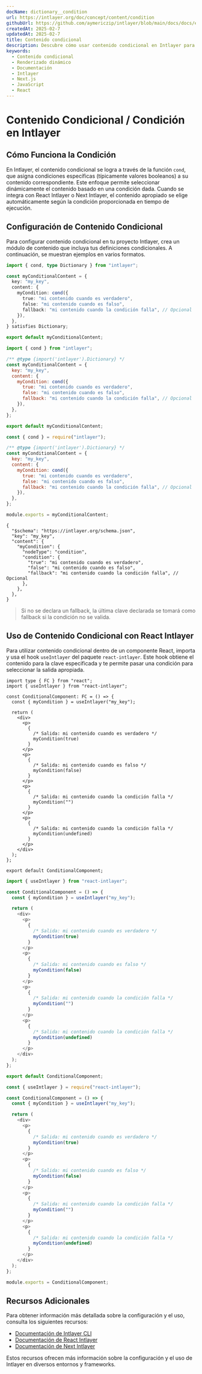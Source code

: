 ```yaml
---
docName: dictionary__condition
url: https://intlayer.org/doc/concept/content/condition
githubUrl: https://github.com/aymericzip/intlayer/blob/main/docs/docs/en/dictionary/condition.md
createdAt: 2025-02-7
updatedAt: 2025-02-7
title: Contenido condicional
description: Descubre cómo usar contenido condicional en Intlayer para mostrar contenido dinámico basado en condiciones específicas. Sigue esta documentación para implementar condiciones de manera eficiente en tu proyecto.
keywords:
  - Contenido condicional
  - Renderizado dinámico
  - Documentación
  - Intlayer
  - Next.js
  - JavaScript
  - React
---
```


# Contenido Condicional / Condición en Intlayer

## Cómo Funciona la Condición

En Intlayer, el contenido condicional se logra a través de la función `cond`, que asigna condiciones específicas (típicamente valores booleanos) a su contenido correspondiente. Este enfoque permite seleccionar dinámicamente el contenido basado en una condición dada. Cuando se integra con React Intlayer o Next Intlayer, el contenido apropiado se elige automáticamente según la condición proporcionada en tiempo de ejecución.

## Configuración de Contenido Condicional

Para configurar contenido condicional en tu proyecto Intlayer, crea un módulo de contenido que incluya tus definiciones condicionales. A continuación, se muestran ejemplos en varios formatos.

```typescript fileName="**/*.content.ts" contentDeclarationFormat="typescript"
import { cond, type Dictionary } from "intlayer";

const myConditionalContent = {
  key: "my_key",
  content: {
    myCondition: cond({
      true: "mi contenido cuando es verdadero",
      false: "mi contenido cuando es falso",
      fallback: "mi contenido cuando la condición falla", // Opcional
    }),
  },
} satisfies Dictionary;

export default myConditionalContent;
```

```javascript fileName="**/*.content.mjs" contentDeclarationFormat="esm"
import { cond } from "intlayer";

/** @type {import('intlayer').Dictionary} */
const myConditionalContent = {
  key: "my_key",
  content: {
    myCondition: cond({
      true: "mi contenido cuando es verdadero",
      false: "mi contenido cuando es falso",
      fallback: "mi contenido cuando la condición falla", // Opcional
    }),
  },
};

export default myConditionalContent;
```

```javascript fileName="**/*.content.cjs" contentDeclarationFormat="commonjs"
const { cond } = require("intlayer");

/** @type {import('intlayer').Dictionary} */
const myConditionalContent = {
  key: "my_key",
  content: {
    myCondition: cond({
      true: "mi contenido cuando es verdadero",
      false: "mi contenido cuando es falso",
      fallback: "mi contenido cuando la condición falla", // Opcional
    }),
  },
};

module.exports = myConditionalContent;
```

```json5 fileName="**/*.content.json" contentDeclarationFormat="json"
{
  "$schema": "https://intlayer.org/schema.json",
  "key": "my_key",
  "content": {
    "myCondition": {
      "nodeType": "condition",
      "condition": {
        "true": "mi contenido cuando es verdadero",
        "false": "mi contenido cuando es falso",
        "fallback": "mi contenido cuando la condición falla", // Opcional
      },
    },
  },
}
```

> Si no se declara un fallback, la última clave declarada se tomará como fallback si la condición no se valida.

## Uso de Contenido Condicional con React Intlayer

Para utilizar contenido condicional dentro de un componente React, importa y usa el hook `useIntlayer` del paquete `react-intlayer`. Este hook obtiene el contenido para la clave especificada y te permite pasar una condición para seleccionar la salida apropiada.

```tsx fileName="**/*.tsx" codeFormat="typescript"
import type { FC } from "react";
import { useIntlayer } from "react-intlayer";

const ConditionalComponent: FC = () => {
  const { myCondition } = useIntlayer("my_key");

  return (
    <div>
      <p>
        {
          /* Salida: mi contenido cuando es verdadero */
          myCondition(true)
        }
      </p>
      <p>
        {
          /* Salida: mi contenido cuando es falso */
          myCondition(false)
        }
      </p>
      <p>
        {
          /* Salida: mi contenido cuando la condición falla */
          myCondition("")
        }
      </p>
      <p>
        {
          /* Salida: mi contenido cuando la condición falla */
          myCondition(undefined)
        }
      </p>
    </div>
  );
};

export default ConditionalComponent;
```

```javascript fileName="**/*.mjx" codeFormat="esm"
import { useIntlayer } from "react-intlayer";

const ConditionalComponent = () => {
  const { myCondition } = useIntlayer("my_key");

  return (
    <div>
      <p>
        {
          /* Salida: mi contenido cuando es verdadero */
          myCondition(true)
        }
      </p>
      <p>
        {
          /* Salida: mi contenido cuando es falso */
          myCondition(false)
        }
      </p>
      <p>
        {
          /* Salida: mi contenido cuando la condición falla */
          myCondition("")
        }
      </p>
      <p>
        {
          /* Salida: mi contenido cuando la condición falla */
          myCondition(undefined)
        }
      </p>
    </div>
  );
};

export default ConditionalComponent;
```

```javascript fileName="**/*.cjs" codeFormat="commonjs"
const { useIntlayer } = require("react-intlayer");

const ConditionalComponent = () => {
  const { myCondition } = useIntlayer("my_key");

  return (
    <div>
      <p>
        {
          /* Salida: mi contenido cuando es verdadero */
          myCondition(true)
        }
      </p>
      <p>
        {
          /* Salida: mi contenido cuando es falso */
          myCondition(false)
        }
      </p>
      <p>
        {
          /* Salida: mi contenido cuando la condición falla */
          myCondition("")
        }
      </p>
      <p>
        {
          /* Salida: mi contenido cuando la condición falla */
          myCondition(undefined)
        }
      </p>
    </div>
  );
};

module.exports = ConditionalComponent;
```

## Recursos Adicionales

Para obtener información más detallada sobre la configuración y el uso, consulta los siguientes recursos:

- [Documentación de Intlayer CLI](https://github.com/aymericzip/intlayer/blob/main/docs/docs/es/intlayer_cli.md)
- [Documentación de React Intlayer](https://github.com/aymericzip/intlayer/blob/main/docs/docs/es/intlayer_with_create_react_app.md)
- [Documentación de Next Intlayer](https://github.com/aymericzip/intlayer/blob/main/docs/docs/es/intlayer_with_nextjs_15.md)

Estos recursos ofrecen más información sobre la configuración y el uso de Intlayer en diversos entornos y frameworks.
